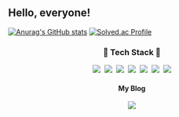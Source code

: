 <h2>Hello, everyone!</h2>


<p align='center'>
  
 [![Anurag's GitHub stats](https://github-readme-stats.vercel.app/api?username=hyeonhe&theme=cobalt)](https://github.com/anuraghazra/github-readme-stats)
[![Solved.ac Profile](http://mazassumnida.wtf/api/v2/generate_badge?boj=wifi20143)](https://solved.ac/wifi20143/)
</p>


<h3 align='center'> 🔧 Tech Stack 🔧</h3>


<p align='center'>
  <img src="https://img.shields.io/badge/React-61DAFB?style=for-the-badge&logo=React&logoColor=white"/></a>&nbsp
  <img src="https://img.shields.io/badge/Next.js-000000?style=for-the-badge&logo=Next.js&logoColor=white"/></a>&nbsp
  <img src="https://img.shields.io/badge/JavaScript-F7DF1E?style=for-the-badge&logo=JavaScript&logoColor=white"/></a>&nbsp 
  <img src="https://img.shields.io/badge/HTML5-E34F26?style=for-the-badge&logo=HTML5&logoColor=white"/></a>&nbsp 
  <img src="https://img.shields.io/badge/CSS3-1572B6?style=for-the-badge&logo=CSS3&logoColor=white"/></a>&nbsp 
   <img src="https://img.shields.io/badge/VisualStudioCode-007ACC?style=for-the-badge&logo=VisualStudioCode&logoColor=white"/></a>&nbsp
  <img src="https://img.shields.io/badge/Python-3776AB?style=for-the-badge&logo=Python&logoColor=white"/></a>

</p>

<h4 align='center'>My Blog</h4>
<p align='center'>

<a href="https://velog.io/@notnavi">
<img src="https://img.shields.io/badge/Velog-20C997?style=for-the-badge&logo=Velog&logoColor=white" /></a>
</a>
</p>
